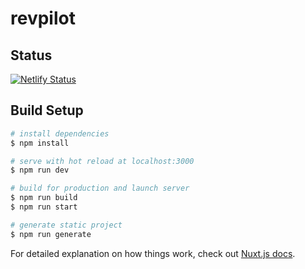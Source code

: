 # revpilot

## Status

[![Netlify Status](https://api.netlify.com/api/v1/badges/272d50e2-d2b6-4630-8c6b-39d7f710044d/deploy-status)](https://app.netlify.com/sites/revpilot/deploys)


## Build Setup

```bash
# install dependencies
$ npm install

# serve with hot reload at localhost:3000
$ npm run dev

# build for production and launch server
$ npm run build
$ npm run start

# generate static project
$ npm run generate
```

For detailed explanation on how things work, check out [Nuxt.js docs](https://nuxtjs.org).
